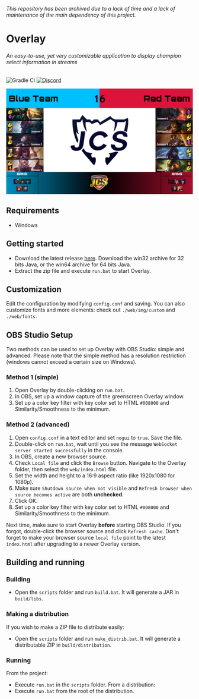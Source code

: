 *This repository has been archived due to a lack of time and a lack of maintenance of the main dependency of this project.*

# Overlay
###### An easy-to-use, yet very customizable application to display champion select information in streams
![Gradle CI](https://github.com/piorrro33/overlay/workflows/Gradle%20CI/badge.svg?branch=master "Gradle CI")
[![Discord](https://img.shields.io/discord/767052010604199936?color=738ad6&label=Discord+%28click+to+join%29&logo=discord&logoColor=white&style=flat "Discord")](https://discord.gg/A4q3QEZA9H)

![Screenshot](img/overlay_screenshot.png "Screenshot")

## Requirements
- Windows

## Getting started
- Download the latest release [here](https://github.com/piorrro33/overlay/releases/latest). Download the win32 archive for 32 bits Java, or the win64 archive for 64 bits Java.
- Extract the zip file and execute `run.bat` to start Overlay.

## Customization
Edit the configuration by modifying `config.conf` and saving.
You can also customize fonts and more elements: check out `./web/img/custom` and `./web/fonts`.

## OBS Studio Setup
Two methods can be used to set up Overlay with OBS Studio: simple and advanced.
Please note that the simple method has a resolution restriction (windows cannot exceed a certain size on Windows).
### Method 1 (simple)
1. Open Overlay by double-clicking on `run.bat`.
2. In OBS, set up a window capture of the greenscreen Overlay window.
3. Set up a color key filter with key color set to HTML `#008000` and Similarity/Smoothness to the minimum.
### Method 2 (advanced)
1. Open `config.conf` in a text editor and set `nogui` to `true`. Save the file.
2. Double-click on `run.bat`, wait until you see the message `WebSocket server started successfully` in the console.
3. In OBS, create a new browser source.
4. Check `Local file` and click the `Browse` button. Navigate to the Overlay folder, then select the `web/index.html` file.
5. Set the width and height to a 16:9 aspect ratio (like 1920x1080 for 1080p).
6. Make sure `Shutdown source when not visible` and `Refresh browser when source becomes active` are both **unchecked.**
7. Click OK.
8. Set up a color key filter with key color set to HTML `#008000` and Similarity/Smoothness to the minimum.

Next time, make sure to start Overlay **before** starting OBS Studio. If you forgot, double-click the browser source and click `Refresh cache`.
Don't forget to make your browser source `local file` point to the latest `index.html` after upgrading to a newer Overlay version.

## Building and running
### Building
- Open the `scripts` folder and run `build.bat`. It will generate a JAR in `build/libs`.
### Making a distribution
If you wish to make a ZIP file to distribute easily:
- Open the `scripts` folder and run `make_distrib.bat`. It will generate a distributable ZIP in `build/distribution`.
### Running
From the project:
- Execute `run.bat` in the `scripts` folder.
From a distribution:
- Execute `run.bat` from the root of the distribution.
